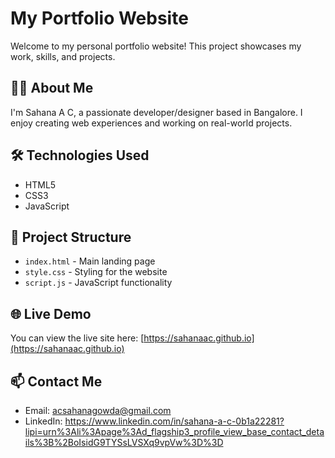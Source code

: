 # My Portfolio Website

Welcome to my personal portfolio website! This project showcases my work, skills, and projects.

## 👩‍💻 About Me

I'm Sahana A C, a passionate developer/designer based in Bangalore. I enjoy creating web experiences and working on real-world projects.

## 🛠️ Technologies Used

- HTML5
- CSS3
- JavaScript

## 📁 Project Structure

- `index.html` - Main landing page
- `style.css` - Styling for the website
- `script.js` - JavaScript functionality 

## 🌐 Live Demo

You can view the live site here: [https://sahanaac.github.io](https://sahanaac.github.io)

## 📫 Contact Me

- Email: acsahanagowda@gmail.com
- LinkedIn: https://www.linkedin.com/in/sahana-a-c-0b1a22281?lipi=urn%3Ali%3Apage%3Ad_flagship3_profile_view_base_contact_details%3B%2BoIsidG9TYSsLVSXq9vpVw%3D%3D
